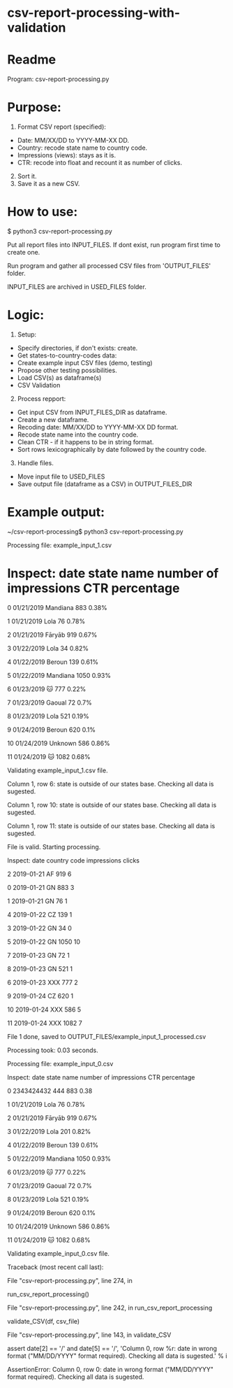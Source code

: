 # csv-report-processing-with-validation


# Readme

Program: csv-report-processing.py

# Purpose:

1. Format CSV report (specified):
- Date: MM/XX/DD to YYYY-MM-XX DD.
- Country: recode state name to country code.
- Impressions (views): stays as it is.
- CTR: recode into float and recount it as number of clicks.
2. Sort it.
3. Save it as a new CSV.

# How to use:

$ python3 csv-report-processing.py
 
Put all report files into INPUT_FILES. If dont exist, run program first time to create one.

Run program and gather all processed CSV files from 'OUTPUT_FILES' folder.

INPUT_FILES are archived in USED_FILES folder.

# Logic:

1. Setup:
- Specify directories, if don't exists: create.
- Get states-to-country-codes data:
- Create example input CSV files (demo, testing)
- Propose other testing possibilities.
- Load CSV(s) as dataframe(s)
- CSV Validation
2. Process repport:
- Get input CSV from INPUT_FILES_DIR as dataframe.
- Create a new dataframe.
- Recoding date: MM/XX/DD to YYYY-MM-XX DD format.
- Recode state name into the country code.	
- Clean CTR - if it happens to be in string format.
- Sort rows lexicographically by date followed by the country code.
3. Handle files.
- Move input file to USED_FILES
- Save output file (dataframe as a CSV) in OUTPUT_FILES_DIR 

# Example output:

~/csv-report-processing$ python3 csv-report-processing.py

Processing file: example_input_1.csv


# Inspect:           date state name  number of impressions CTR percentage

0   01/21/2019   Mandiana                    883          0.38%

1   01/21/2019       Lola                     76          0.78%

2   01/21/2019     Fāryāb                    919          0.67%

3   01/22/2019       Lola                     34          0.82%

4   01/22/2019     Beroun                    139          0.61%

5   01/22/2019   Mandiana                   1050          0.93%

6   01/23/2019         🐱                     777          0.22%

7   01/23/2019     Gaoual                     72           0.7%

8   01/23/2019       Lola                    521          0.19%

9   01/24/2019     Beroun                    620           0.1%

10  01/24/2019    Unknown                    586          0.86%

11  01/24/2019         🐱                    1082          0.68% 

Validating example_input_1.csv file.

Column 1, row 6: state is outside of our states base. Checking all data is sugested.

Column 1, row 10: state is outside of our states base. Checking all data is sugested.

Column 1, row 11: state is outside of our states base. Checking all data is sugested.

File is valid. Starting processing.


Inspect:           date country code  impressions  clicks

2   2019-01-21           AF          919       6

0   2019-01-21           GN          883       3

1   2019-01-21           GN           76       1

4   2019-01-22           CZ          139       1

3   2019-01-22           GN           34       0

5   2019-01-22           GN         1050      10

7   2019-01-23           GN           72       1

8   2019-01-23           GN          521       1

6   2019-01-23          XXX          777       2

9   2019-01-24           CZ          620       1

10  2019-01-24          XXX          586       5

11  2019-01-24          XXX         1082       7 


File 1 done, saved to OUTPUT_FILES/example_input_1_processed.csv

Processing took: 0.03 seconds.


Processing file: example_input_0.csv


Inspect:           date state name  number of impressions CTR percentage

0   2343424432        444                    883           0.38

1   01/21/2019       Lola                     76          0.78%

2   01/21/2019     Fāryāb                    919          0.67%

3   01/22/2019       Lola                    201          0.82%

4   01/22/2019     Beroun                    139          0.61%

5   01/22/2019   Mandiana                   1050          0.93%

6   01/23/2019         🐱                     777          0.22%

7   01/23/2019     Gaoual                     72           0.7%

8   01/23/2019       Lola                    521          0.19%

9   01/24/2019     Beroun                    620           0.1%

10  01/24/2019    Unknown                    586          0.86%

11  01/24/2019         🐱                    1082          0.68% 

Validating example_input_0.csv file.

Traceback (most recent call last):

File "csv-report-processing.py", line 274, in <module>

run_csv_report_processing()

File "csv-report-processing.py", line 242, in run_csv_report_processing

validate_CSV(df, csv_file)

File "csv-report-processing.py", line 143, in validate_CSV

assert date[2] == '/' and date[5] == '/', 'Column 0, row %r: date in wrong format ("MM/DD/YYYY" format required). Checking all data is sugested.' % i

AssertionError: Column 0, row 0: date in wrong format ("MM/DD/YYYY" format required). Checking all data is sugested.
